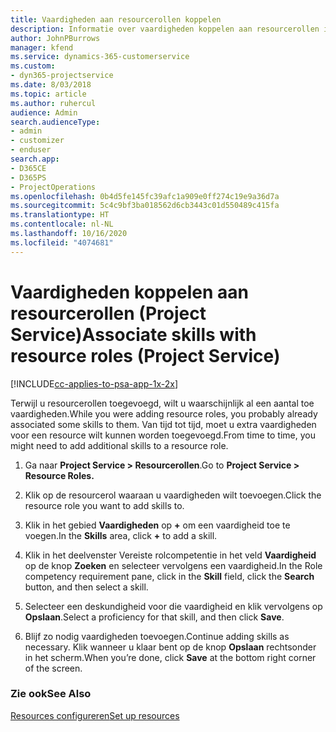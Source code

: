```yaml
---
title: Vaardigheden aan resourcerollen koppelen
description: Informatie over vaardigheden koppelen aan resourcerollen in Project Service
author: JohnPBurrows
manager: kfend
ms.service: dynamics-365-customerservice
ms.custom:
- dyn365-projectservice
ms.date: 8/03/2018
ms.topic: article
ms.author: ruhercul
audience: Admin
search.audienceType:
- admin
- customizer
- enduser
search.app:
- D365CE
- D365PS
- ProjectOperations
ms.openlocfilehash: 0b4d5fe145fc39afc1a909e0ff274c19e9a36d7a
ms.sourcegitcommit: 5c4c9bf3ba018562d6cb3443c01d550489c415fa
ms.translationtype: HT
ms.contentlocale: nl-NL
ms.lasthandoff: 10/16/2020
ms.locfileid: "4074681"
---
```

# <a name="associate-skills-with-resource-roles-project-service"></a><span data-ttu-id="5615f-103">Vaardigheden koppelen aan resourcerollen (Project Service)</span><span class="sxs-lookup"><span data-stu-id="5615f-103">Associate skills with resource roles (Project Service)</span></span>

[!INCLUDE[cc-applies-to-psa-app-1x-2x](../includes/cc-applies-to-psa-app-1x-2x.md)]

<span data-ttu-id="5615f-104">Terwijl u resourcerollen toegevoegd, wilt u waarschijnlijk al een aantal toe vaardigheden.</span><span class="sxs-lookup"><span data-stu-id="5615f-104">While you were adding resource roles, you probably already associated some skills to them.</span></span> <span data-ttu-id="5615f-105">Van tijd tot tijd, moet u extra vaardigheden voor een resource wilt kunnen worden toegevoegd.</span><span class="sxs-lookup"><span data-stu-id="5615f-105">From time to time, you might need to add additional skills to a resource role.</span></span>  
  
1.  <span data-ttu-id="5615f-106">Ga naar **Project Service > Resourcerollen**.</span><span class="sxs-lookup"><span data-stu-id="5615f-106">Go to **Project Service > Resource Roles.**</span></span>  
  
2.  <span data-ttu-id="5615f-107">Klik op de resourcerol waaraan u vaardigheden wilt toevoegen.</span><span class="sxs-lookup"><span data-stu-id="5615f-107">Click the resource role you want to add skills to.</span></span>  
  
3.  <span data-ttu-id="5615f-108">Klik in het gebied **Vaardigheden** op **+** om een vaardigheid toe te voegen.</span><span class="sxs-lookup"><span data-stu-id="5615f-108">In the **Skills** area, click **+** to add a skill.</span></span>  
  
4.  <span data-ttu-id="5615f-109">Klik in het deelvenster Vereiste rolcompetentie in het veld **Vaardigheid** op de knop **Zoeken** en selecteer vervolgens een vaardigheid.</span><span class="sxs-lookup"><span data-stu-id="5615f-109">In the Role competency requirement pane, click in the **Skill** field, click the **Search** button,  and then select a skill.</span></span>  
  
5.  <span data-ttu-id="5615f-110">Selecteer een deskundigheid voor die vaardigheid en klik vervolgens op **Opslaan**.</span><span class="sxs-lookup"><span data-stu-id="5615f-110">Select a proficiency for that skill, and then click **Save**.</span></span>  
  
6.  <span data-ttu-id="5615f-111">Blijf zo nodig vaardigheden toevoegen.</span><span class="sxs-lookup"><span data-stu-id="5615f-111">Continue adding skills as necessary.</span></span> <span data-ttu-id="5615f-112">Klik wanneer u klaar bent op de knop **Opslaan** rechtsonder in het scherm.</span><span class="sxs-lookup"><span data-stu-id="5615f-112">When you’re done, click **Save** at the bottom right corner of the screen.</span></span>  
  
### <a name="see-also"></a><span data-ttu-id="5615f-113">Zie ook</span><span class="sxs-lookup"><span data-stu-id="5615f-113">See Also</span></span>  
 [<span data-ttu-id="5615f-114">Resources configureren</span><span class="sxs-lookup"><span data-stu-id="5615f-114">Set up resources</span></span>](../psa/set-up-resources.md)

